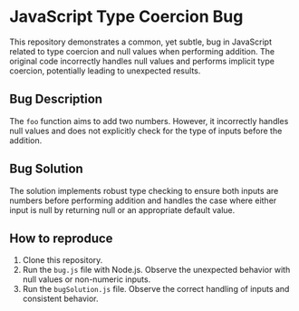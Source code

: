 # JavaScript Type Coercion Bug

This repository demonstrates a common, yet subtle, bug in JavaScript related to type coercion and null values when performing addition.  The original code incorrectly handles null values and performs implicit type coercion, potentially leading to unexpected results.

## Bug Description
The `foo` function aims to add two numbers.  However, it incorrectly handles null values and does not explicitly check for the type of inputs before the addition.

## Bug Solution
The solution implements robust type checking to ensure both inputs are numbers before performing addition and handles the case where either input is null by returning null or an appropriate default value.

## How to reproduce
1. Clone this repository.
2. Run the `bug.js` file with Node.js. Observe the unexpected behavior with null values or non-numeric inputs.
3. Run the `bugSolution.js` file. Observe the correct handling of inputs and consistent behavior.
